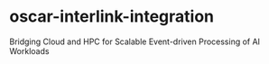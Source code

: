 # oscar-interlink-integration
Bridging Cloud and HPC for Scalable Event-driven Processing of AI Workloads

